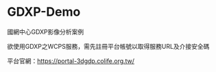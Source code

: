 # GDXP-Demo
國網中心GDXP影像分析案例

欲使用GDXP之WCPS服務，需先註冊平台帳號以取得服務URL及介接安全碼

平台官網：https://portal-3dgdp.colife.org.tw/
